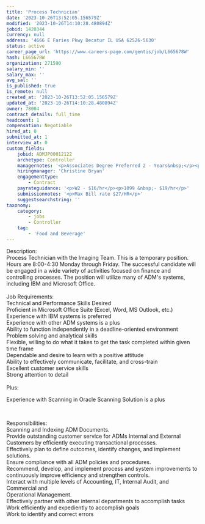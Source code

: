 ```yaml
---
title: 'Process Technician'
date: '2023-10-26T13:52:05.156579Z'
modified: '2023-10-26T14:10:28.480894Z'
jobid: 1420344
currency: null
address: '4666 E Faries Pkwy Decatur IL USA 62526-5630'
status: active
career_page_url: 'https://www.careers-page.com/gentis/job/L665678W'
hash: L665678W
organization: 271590
salary_min: ''
salary_max: ''
avg_sal: ''
is_published: true
is_remote: null
created_at: '2023-10-26T13:52:05.156579Z'
updated_at: '2023-10-26T14:10:28.480894Z'
owner: 78004
contract_details: full_time
headcount: 1
compensation: Negotiable
hired_at: 0
submitted_at: 1
interview_at: 0
custom_fields:
    jobid: ADMJP00012122
    archetype: Controller
    managernotes: '<p>Associates Degree Preferred 2 - Years&nbsp;</p><p>Software required&nbsp;</p><p>- IBM systems</p><p>- Maximo, JDE</p>'
    hiringmanager: 'Christine Bryan'
    engagementtype:
        - Contract
    payrateguidance: '<p>W2 - $16/hr</p><p>1099 &nbsp;- $19/hr</p>'
    submissionnotes: '<p>Max Bill rate $27/HR</p>'
    suggestsearchstring: ''
taxonomy:
    category:
        - jobs
        - Controller
    tag:
        - 'Food and Beverage'
---
```


<p>Description:<br>Process Technician with the Imaging Team. This is a temporary position. Hours are 8:00-4:30 Monday through Friday. The successful candidate will be engaged in a wide variety of activities focused on finance and controlling processes. The position will utilize many of ADM's systems, including IBM and Microsoft Office. <br><br>Job Requirements: <br>Technical and Performance Skills Desired <br> Proficient in Microsoft Office Suite (Excel, Word, MS Outlook, etc.) <br> Experience with IBM systems is preferred <br> Experience with other ADM systems is a plus <br> Ability to function independently in a deadline-oriented environment <br> Problem solving and analytical skills <br> Flexible, willing to do what it takes to get the task completed within given time frame <br> Dependable and desire to learn with a positive attitude <br> Ability to effectively communicate, facilitate, and cross-train <br> Excellent customer service skills <br> Strong attention to detail <br><br>Plus:&nbsp;</p><p>Experience with Scanning in Oracle Scanning Solution is a plus&nbsp;</p><p><br></p><p>Responsibilities: <br> Scanning and Indexing ADM Documents. <br> Provide outstanding customer service for ADMs Internal and External Customers by efficiently executing transactional processes. <br> Effectively plan to define outcomes, identify changes, and implement solutions. <br> Ensure compliance with all ADM policies and procedures. <br> Recommend, develop, and implement process and system improvements to continuously improve efficiency and strengthen controls. <br> Interact with multiple levels of Accounting, IT, Internal Audit, and Commercial and <br>Operational Management. <br> Effectively partner with other internal departments to accomplish tasks <br> Work efficiently and expediently to accomplish goals <br> Work to identify and correct errors</p>